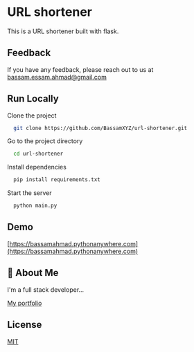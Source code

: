 # URL shortener

This is a URL shortener built with flask.

## Feedback

If you have any feedback, please reach out to us at <bassam.essam.ahmad@gmail.com>

## Run Locally

Clone the project

```bash
  git clone https://github.com/BassamXYZ/url-shortener.git
```

Go to the project directory

```bash
  cd url-shortener
```

Install dependencies

```bash
  pip install requirements.txt
```

Start the server

```bash
  python main.py
```

## Demo

[https://bassamahmad.pythonanywhere.com](https://bassamahmad.pythonanywhere.com)

## 🚀 About Me

I'm a full stack developer...

[My portfolio](https://bassamahmad.netlify.app)

## License

[MIT](https://choosealicense.com/licenses/mit/)
